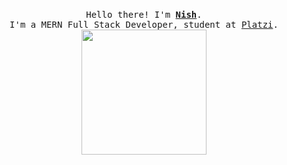 <p align="center">
  <br>
  <samp>
    Hello there! I'm <b><a rel="nofollow noopener noreferrer" target="_blank" href="https://nish.live/">Nish</a></b>.
    <br>I'm a MERN Full Stack Developer, student at <a rel="nofollow noopener noreferrer" target="_blank" href="https://platzi.com/">Platzi</a>.<br>

</samp>

  <img src="https://raw.githubusercontent.com/n2shh/n2shh/master/assets/pixelcat.png" width="200"/>

</p>
